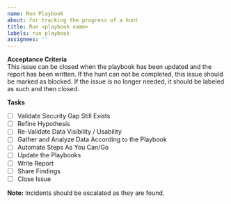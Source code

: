 ```yaml
---
name: Run Playbook
about: for tracking the progress of a hunt
title: Run <playbook name>
labels: run playbook
assignees: ''
---
```


**Acceptance Criteria**  
This issue can be closed when the playbook has been updated and the report has been written. If the hunt can not be completed, this issue should be marked as blocked. If the issue is no longer needed, it should be labeled as such and then closed.

**Tasks**
- [ ] Validate Security Gap Still Exists
- [ ] Refine Hypothesis
- [ ] Re-Validate Data Visibility / Usability 
- [ ] Gather and Analyze Data According to the Playbook 
- [ ] Automate Steps As You Can/Go
- [ ] Update the Playbooks
- [ ] Write Report
- [ ] Share Findings
- [ ] Close Issue

**Note:** Incidents should be escalated as they are found.
